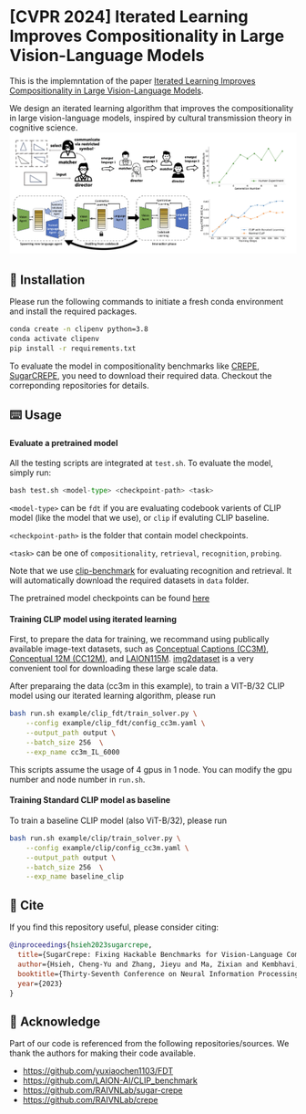 # [CVPR 2024] Iterated Learning Improves Compositionality in Large Vision-Language Models


This is the implemntation of the paper  [Iterated Learning Improves Compositionality in Large Vision-Language Models](https://arxiv.org/abs/2404.02145).

We design an iterated learning algorithm that improves the compositionality in large vision-language models, inspired by cultural transmission theory in cognitive science.
![](images/overview.png)


## :wrench: Installation

Please run the following commands to initiate a fresh conda environment and install the required packages.
```bash
conda create -n clipenv python=3.8 
conda activate clipenv
pip install -r requirements.txt
```

To evaluate the model in compositionality benchmarks like [CREPE](https://github.com/RAIVNLab/CREPE), [SugarCREPE](https://github.com/RAIVNLab/sugar-crepe/blob/main/README.md), you need to download their required data. Checkout the correponding repositories for details.

## :keyboard: Usage

#### Evaluate a pretrained model
All the testing scripts are integrated at `test.sh`. To evaluate the model, simply run:

```python
bash test.sh <model-type> <checkpoint-path> <task>
```

`<model-type>` can be  `fdt` if you are evaluating codebook varients of CLIP model (like the model that we use), or   `clip` if evaluting CLIP baseline.

 `<checkpoint-path>` is the folder that contain model checkpoints. 

`<task>` can be one of  `compositionality`, `retrieval`, `recognition`, `probing`. 

Note that we use [clip-benchmark](https://github.com/LAION-AI/CLIP_benchmark) for evaluating recognition and retrieval. It will automatically download the required datasets in `data` folder.

The pretrained model checkpoints can be found [here]()

#### Training CLIP model using iterated learning

First, to prepare the data for training,  we recommand using publically available image-text datasets, such as [Conceptual Captions (CC3M)](https://ai.google.com/research/ConceptualCaptions/), [Conceptual 12M (CC12M)](https://github.com/google-research-datasets/conceptual-12m), and [LAION115M](https://github.com/salesforce/BLIP). [img2dataset](https://github.com/rom1504/img2dataset) is a very convenient tool for downloading these large scale data.

After preparaing the data (cc3m in this example), to train a VIT-B/32 CLIP model using our iterated learning algorithm, please run

```bash
bash run.sh example/clip_fdt/train_solver.py \
    --config example/clip_fdt/config_cc3m.yaml \
    --output_path output \
    --batch_size 256  \
    --exp_name cc3m_IL_6000
```

This scripts assume the usage of 4 gpus in 1 node. You can modify the gpu number and node number in `run.sh`.

#### Training Standard CLIP model as baseline

To train a baseline CLIP model (also ViT-B/32), please run

```bash
bash run.sh example/clip/train_solver.py \
    --config example/clip/config_cc3m.yaml \
    --output_path output \
    --batch_size 256  \
    --exp_name baseline_clip
```


## :paperclip: Cite
If you find this repository useful, please consider citing:
```bibtex
@inproceedings{hsieh2023sugarcrepe,
  title={SugarCrepe: Fixing Hackable Benchmarks for Vision-Language Compositionality},
  author={Hsieh, Cheng-Yu and Zhang, Jieyu and Ma, Zixian and Kembhavi, Aniruddha and Krishna, Ranjay},
  booktitle={Thirty-Seventh Conference on Neural Information Processing Systems Datasets and Benchmarks Track},
  year={2023}
}
```

## :open_book: Acknowledge
Part of our code is referenced from the following repositories/sources. We thank the authors for making their code available.
* https://github.com/yuxiaochen1103/FDT
* https://github.com/LAION-AI/CLIP_benchmark
* https://github.com/RAIVNLab/sugar-crepe
* https://github.com/RAIVNLab/crepe

